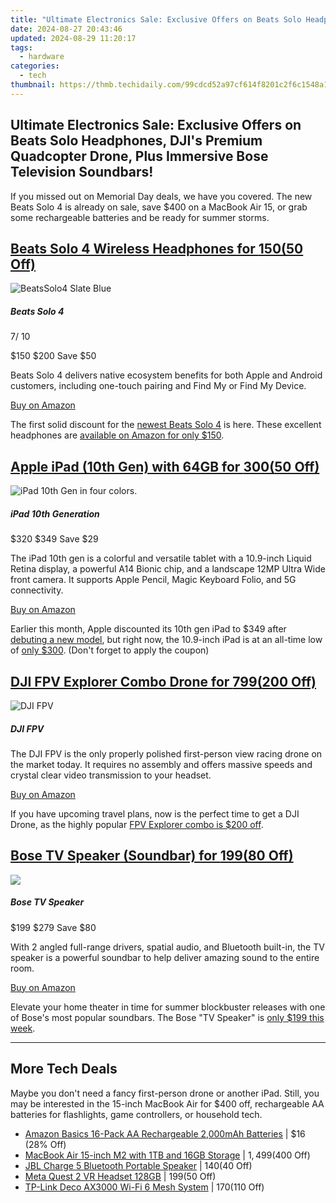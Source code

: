```yaml
---
title: "Ultimate Electronics Sale: Exclusive Offers on Beats Solo Headphones, DJI's Premium Quadcopter Drone, Plus Immersive Bose Television Soundbars!"
date: 2024-08-27 20:43:46
updated: 2024-08-29 11:20:17
tags:
  - hardware
categories:
  - tech
thumbnail: https://thmb.techidaily.com/99cdcd52a97cf614f8201c2f6c1548a1b624555fb8174bc800fefef62451d14a.jpg
---
```


## Ultimate Electronics Sale: Exclusive Offers on Beats Solo Headphones, DJI's Premium Quadcopter Drone, Plus Immersive Bose Television Soundbars!

If you missed out on Memorial Day deals, we have you covered. The new Beats Solo 4 is already on sale, save $400 on a MacBook Air 15, or grab some rechargeable batteries and be ready for summer storms.

## [Beats Solo 4 Wireless Headphones for $150 ($50 Off)](https://www.amazon.com/Beats-Solo-Ear-Headphones-Compatible/dp/B0CZPLV566?tag=hotoge-20&ascsubtag=UUhtgUeUpU2003364&asc%5Frefurl=https%3A%2F%2Fwww.howtogeek.com%2Ftop-tech-deals-beats-solo-4-dji-drone-jbl-ipad%2F&asc%5Fcampaign=Short-Term) 

![BeatsSolo4 Slate Blue](https://static1.howtogeekimages.com/wordpress/wp-content/uploads/2024/04/beatssolo4-slate-blue.jpg) 

#####  Beats Solo 4

7/ 10 

$150 $200 Save $50 

Beats Solo 4 delivers native ecosystem benefits for both Apple and Android customers, including one-touch pairing and Find My or Find My Device.

[Buy on Amazon](https://www.amazon.com/Beats-Solo-Ear-Headphones-Compatible/dp/B0CZPLV566?tag=hotoge-20&ascsubtag=UUhtgUeUpU2003364&asc%5Frefurl=https%3A%2F%2Fwww.howtogeek.com%2Ftop-tech-deals-beats-solo-4-dji-drone-jbl-ipad%2F&asc%5Fcampaign=Short-Term) 

 The first solid discount for the [newest Beats Solo 4](https://youtube-docs.techidaily.com/ify-your-path-to-youtube-short-mastery/) is here. These excellent headphones are [available on Amazon for only $150](https://www.amazon.com/Beats-Solo-Ear-Headphones-Compatible/dp/B0CZPLV566?tag=hotoge-20&ascsubtag=UUhtgUeUpU2003364&asc%5Frefurl=https%3A%2F%2Fwww.howtogeek.com%2Ftop-tech-deals-beats-solo-4-dji-drone-jbl-ipad%2F&asc%5Fcampaign=Short-Term).

## [Apple iPad (10th Gen) with 64GB for $300 ($50 Off)](https://www.amazon.com/dp/B0BJLXMVMV?tag=hotoge-20&ascsubtag=UUhtgUeUpU2003364&asc%5Frefurl=https%3A%2F%2Fwww.howtogeek.com%2Ftop-tech-deals-beats-solo-4-dji-drone-jbl-ipad%2F&asc%5Fcampaign=Short-Term) 

![iPad 10th Gen in four colors.](https://static1.howtogeekimages.com/wordpress/wp-content/uploads/2023/12/screenshot-2023-12-05-at-12-23-44-pm.jpg) 

#####  iPad 10th Generation

$320 $349 Save $29 

The iPad 10th gen is a colorful and versatile tablet with a 10.9-inch Liquid Retina display, a powerful A14 Bionic chip, and a landscape 12MP Ultra Wide front camera. It supports Apple Pencil, Magic Keyboard Folio, and 5G connectivity.

[Buy on Amazon](https://www.amazon.com/dp/B0BJLXMVMV?tag=hotoge-20&ascsubtag=UUhtgUeUpU2003364&asc%5Frefurl=https%3A%2F%2Fwww.howtogeek.com%2Ftop-tech-deals-beats-solo-4-dji-drone-jbl-ipad%2F&asc%5Fcampaign=Short-Term) 

 Earlier this month, Apple discounted its 10th gen iPad to $349 after [debuting a new model](https://win-answers.techidaily.com/optimizing-fallout-4-performance-for-lightning-fast-loads/), but right now, the 10.9-inch iPad is at an all-time low of [only $300](https://www.amazon.com/dp/B0BJLXMVMV?tag=hotoge-20&ascsubtag=UUhtgUeUpU2003364&asc%5Frefurl=https%3A%2F%2Fwww.howtogeek.com%2Ftop-tech-deals-beats-solo-4-dji-drone-jbl-ipad%2F&asc%5Fcampaign=Short-Term). (Don't forget to apply the coupon)

## [DJI FPV Explorer Combo Drone for $799 ($200 Off)](https://www.amazon.com/DJI-Experience-Low-Latency-Transmission-First-Person/dp/B0C997HCXQ?tag=hotoge-20&ascsubtag=UUhtgUeUpU2003364&asc%5Frefurl=https%3A%2F%2Fwww.howtogeek.com%2Ftop-tech-deals-beats-solo-4-dji-drone-jbl-ipad%2F&asc%5Fcampaign=Short-Term) 

![DJI FPV](https://static1.howtogeekimages.com/wordpress/wp-content/uploads/2024/03/dji-fpv.png) 

#####  DJI FPV

The DJI FPV is the only properly polished first-person view racing drone on the market today. It requires no assembly and offers massive speeds and crystal clear video transmission to your headset.

[Buy on Amazon](https://www.amazon.com/DJI-Experience-Low-Latency-Transmission-First-Person/dp/B0C997HCXQ?tag=hotoge-20&ascsubtag=UUhtgUeUpU2003364&asc%5Frefurl=https%3A%2F%2Fwww.howtogeek.com%2Ftop-tech-deals-beats-solo-4-dji-drone-jbl-ipad%2F&asc%5Fcampaign=Short-Term) 

 If you have upcoming travel plans, now is the perfect time to get a DJI Drone, as the highly popular [FPV Explorer combo is $200 off](https://www.amazon.com/dp/B0BJLXMVMV?tag=hotoge-20&ascsubtag=UUhtgUeUpU2003364&asc%5Frefurl=https%3A%2F%2Fwww.howtogeek.com%2Ftop-tech-deals-beats-solo-4-dji-drone-jbl-ipad%2F&asc%5Fcampaign=Short-Term).

## [Bose TV Speaker (Soundbar) for $199 ($80 Off)](https://www.amazon.com/dp/B088KRPCQJ?th=1&tag=hotoge-20&ascsubtag=UUhtgUeUpU2003364&asc%5Frefurl=https%3A%2F%2Fwww.howtogeek.com%2Ftop-tech-deals-beats-solo-4-dji-drone-jbl-ipad%2F&asc%5Fcampaign=Short-Term) 

![](https://static1.howtogeekimages.com/wordpress/wp-content/uploads/2023/06/31-vmdcovnl-_sl500_.jpg) 

#####  Bose TV Speaker

$199 $279 Save $80 

With 2 angled full-range drivers, spatial audio, and Bluetooth built-in, the TV speaker is a powerful soundbar to help deliver amazing sound to the entire room.

[Buy on Amazon](https://www.amazon.com/Bose-Speaker-Soundbar-Bluetooth-connectivity/dp/B088KRPCQJ?tag=hotoge-20&ascsubtag=UUhtgUeUpU2003364&asc%5Frefurl=https%3A%2F%2Fwww.howtogeek.com%2Ftop-tech-deals-beats-solo-4-dji-drone-jbl-ipad%2F&asc%5Fcampaign=Short-Term) 

 Elevate your home theater in time for summer blockbuster releases with one of Bose's most popular soundbars. The Bose "TV Speaker" is [only $199 this week](https://www.amazon.com/dp/B088KRPCQJ?th=1&tag=hotoge-20&ascsubtag=UUhtgUeUpU2003364&asc%5Frefurl=https%3A%2F%2Fwww.howtogeek.com%2Ftop-tech-deals-beats-solo-4-dji-drone-jbl-ipad%2F&asc%5Fcampaign=Short-Term).

---

##  More Tech Deals

 Maybe you don't need a fancy first-person drone or another iPad. Still, you may be interested in the 15-inch MacBook Air for $400 off, rechargeable AA batteries for flashlights, game controllers, or household tech.

* [Amazon Basics 16-Pack AA Rechargeable 2,000mAh Batteries](https://www.amazon.com/dp/B007B9NV8Q?th=1&tag=hotoge-20&ascsubtag=UUhtgUeUpU2003364&asc%5Frefurl=https%3A%2F%2Fwww.howtogeek.com%2Ftop-tech-deals-beats-solo-4-dji-drone-jbl-ipad%2F&asc%5Fcampaign=Short-Term) | $16 (28% Off)
* [MacBook Air 15-inch M2 with 1TB and 16GB Storage](https://shop-links.co/link/?exclusive=1&publisher_slug=itechdaily19598&url=https%3A%2F%2Fwww.bestbuy.com%2Fsite%2Fapple-macbook-air-15-laptop-m2-chip-16gb-memory-1tb-ssd-midnight%2F6382794.p%3FskuId%3D6382794) | $1,499 ($400 Off)
* [JBL Charge 5 Bluetooth Portable Speaker](https://shop-links.co/link/?exclusive=1&publisher_slug=itechdaily19598&url=https%3A%2F%2Fwww.bestbuy.com%2Fsite%2Fjbl-charge5-portable-waterproof-speaker-with-powerbank-black%2F6454256.p%3FskuId%3D6454256) | $140 ($40 Off)
* [Meta Quest 2 VR Headset 128GB](https://www.amazon.com/dp/B099VMT8VZ?tag=hotoge-20&ascsubtag=UUhtgUeUpU2003364&asc%5Frefurl=https%3A%2F%2Fwww.howtogeek.com%2Ftop-tech-deals-beats-solo-4-dji-drone-jbl-ipad%2F&asc%5Fcampaign=Short-Term) | $199 ($50 Off)
* [TP-Link Deco AX3000 Wi-Fi 6 Mesh System](https://www.amazon.com/WiFi-6-Mesh-System-AX3000/dp/B09PRB1MZM?th=1&tag=hotoge-20&ascsubtag=UUhtgUeUpU2003364&asc%5Frefurl=https%3A%2F%2Fwww.howtogeek.com%2Ftop-tech-deals-beats-solo-4-dji-drone-jbl-ipad%2F&asc%5Fcampaign=Short-Term) | $170 ($110 Off)

<ins class="adsbygoogle"
     style="display:block"
     data-ad-format="autorelaxed"
     data-ad-client="ca-pub-7571918770474297"
     data-ad-slot="1223367746"></ins>



<ins class="adsbygoogle"
     style="display:block"
     data-ad-client="ca-pub-7571918770474297"
     data-ad-slot="8358498916"
     data-ad-format="auto"
     data-full-width-responsive="true"></ins>
